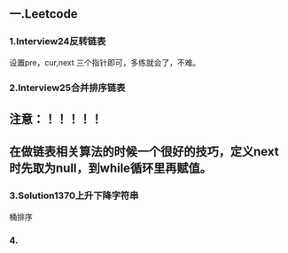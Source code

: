 ## 一.Leetcode
### 1.Interview24反转链表
设置pre，cur,next 三个指针即可，多练就会了，不难。
### 2.Interview25合并排序链表
## 注意：！！！！！
## 在做链表相关算法的时候一个很好的技巧，定义next时先取为null，到while循环里再赋值。
### 3.Solution1370上升下降字符串
桶排序
### 4.